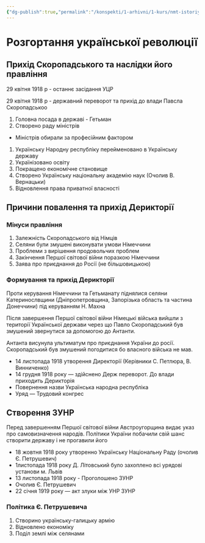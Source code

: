 ```yaml
---
{"dg-publish":true,"permalink":"/konspekti/1-arhivni/1-kurs/nmt-istoriya/rozgortannya-ukrayinskoyi-revolyucziyi/"}
---
```


# Розгортання української революції

## Прихід Скоропадського та наслідки його правління

29 квітня 1918 р - останнє засідання УЦР

29 квітня 1918 р - державний переворот та прихід до влади Павсла Скоропадськоо

1. Головна посада в державі - Гетьман
2. Створено раду міністрів
- Міністрів обирали за професійним фактором
1. Українську Народну республіку перейменовано в Українську державу
2. Українізовано освіту
3. Покращено економічне становище
4. Створено Українську національну академію наук (Очолив В. Вернацьки)
5. Відновлення права приватної власності

## Причини повалення та прихід Дерикторії

### Мінуси правління

1. Залежність Скоропадського від Німців
2. Селяни були змушені виконувати умови Німеччини
3. Проблеми з вирішення продовольчих проблем
4. Закінчення Першої світової війни поразкою Німеччини
5. Заява про приєднання до Росії (не більшовицькою)

### Формування та прихід Дерикторії

Проти керування Німеччини та Гетьманату піднялися селяни Катеринослвщини (Дніпропетровщина, Запорізька область та частина Донеччини) під керуванням Н. Махна 

Після завершення Першої світової війни Німецькі війська вийшли з території Української держави через що Павло Скоропадський був змушений звернутися за допомогою до Антанти.

Антанта висунула ультиматум про приєднання України до росії. Скоропадський був змушений погодитися бо власного війська не мав. 

- 14 листопада 1918 утворення Директорії (Керівники С. Петлюра, В. Винниченко)
- 14 грудня 1918 року — здійснено Держ переворот. До влади приходить Дерикторія
- Повернення назви Українська народна республіка
- Уряд — Трудовий конгрес

## Створення ЗУНР

Перед завершенням Першої світової війни Австроугорщина видає указ про самовизначення народів. Політики України побачили свій шанс створити державу і не прогавили його

- 18 жовтня 1918 року утворенно Українську Національну Раду (очолив Є. Петрушевич)
- 1листопада 1918 року Д. Літовський було захоплено всі урядові установи м. Львів
- 13 листопада 1918 року - Проголошено ЗУНР
- Очолив Є. Петрушевич
- 22 січня 1919 року — акт злуки між УНР ЗУНР

### Політика Є. Петрушевича

1. Створино українську-галицьку армію
2. Відновлено економіку
3. Поділ землі між селянами